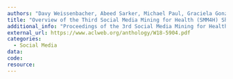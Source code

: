 ```yaml
---
authors: "Davy Weissenbacher, Abeed Sarker, Michael Paul, Graciela Gonzalez"
title: "Overview of the Third Social Media Mining for Health (SMM4H) Shared Tasks at EMNLP 2018."
additional_info: "Proceedings of the 3rd Social Media Mining for Health Applications (#SMM4H)  Workshop & Shared Task. 2018; 13-16. Brussels, Belgium. DOI: 10.18653/v1/W18-5904."
external_url: https://www.aclweb.org/anthology/W18-5904.pdf
categories:
  - Social Media 
data:
code:
resource:
---
```

